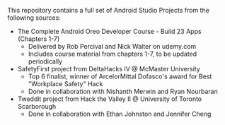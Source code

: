 This repository contains a full set of Android Studio Projects from the following sources:
- The Complete Android Oreo Developer Course - Build 23 Apps (Chapters 1-7)
  - Delivered by Rob Percival and Nick Walter on udemy.com
  - Includes course material from chapters 1-7, to be updated periodically
- SafetyFirst project from DeltaHacks IV @ McMaster University
  - Top 6 finalist, winner of ArcelorMittal Dofasco's award for Best "Workplace Safety" Hack
  - Done in collaboration with Nishanth Merwin and Ryan Nourbaran
- Tweddit project from Hack the Valley II @ University of Toronto Scarborough
  - Done in collaboration with Ethan Johnston and Jennifer Cheng

